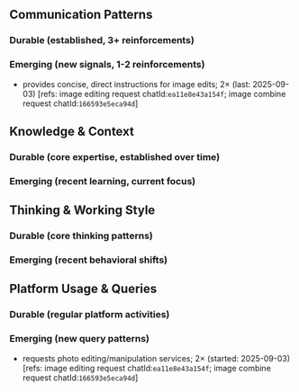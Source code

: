 ## Communication Patterns
### Durable (established, 3+ reinforcements)

### Emerging (new signals, 1-2 reinforcements)
- provides concise, direct instructions for image edits; 2× (last: 2025-09-03) [refs: image editing request chatId:`ea11e8e43a154f`; image combine request chatId:`166593e5eca94d`]

## Knowledge & Context
### Durable (core expertise, established over time)

### Emerging (recent learning, current focus)

## Thinking & Working Style
### Durable (core thinking patterns)

### Emerging (recent behavioral shifts)

## Platform Usage & Queries
### Durable (regular platform activities)

### Emerging (new query patterns)
- requests photo editing/manipulation services; 2× (started: 2025-09-03) [refs: image editing request chatId:`ea11e8e43a154f`; image combine request chatId:`166593e5eca94d`]